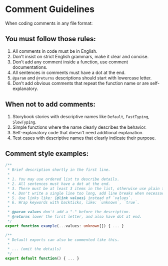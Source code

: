 # Comment Guidelines

When coding comments in any file format:

## You must follow those rules:

1. All comments in code must be in English.
2. Don't insist on strict English grammars, make it clear and concise.
3. Don't add any comment inside a function, use comment documentations.
4. All sentences in comments must have a dot at the end.
5. `@param` and `@returns` descriptions should start with lowercase letter.
6. Don't add obvious comments that repeat the function name or are self-explanatory.

## When not to add comments:

1. Storybook stories with descriptive names like `Default`, `FastTyping`, `SlowTyping`.
2. Simple functions where the name clearly describes the behavior.
3. Self-explanatory code that doesn't need additional explanation.
4. Test cases with descriptive names that clearly indicate their purpose.

## Comment style examples:

```ts
/**
 * Brief description shortly in the first line.
 *
 * 1. You may use ordered list to describe details.
 * 2. All sentences must have a dot at the end.
 * 3. There must be at least 3 items in the list, otherwise use plain text.
 * 4. Don't write a single line too long, add line breaks when necessary.
 * 5. Use links like: {@link values} instead of `values`.
 * 6. Wrap keywords with backticks, like: `unknown`, `true`.
 *
 * @param values don't add a "-" before the description.
 * @returns lower the first letter, and also have dot at end.
 */
export function example(...values: unknown[]) { ... }

/**
 * Default exports can also be commented like this.
 *
 * ... (omit the details)
 */
export default function() { ... }
```
